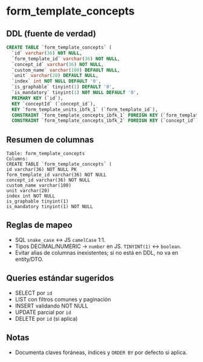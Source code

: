 # form_template_concepts

## DDL (fuente de verdad)

```sql
CREATE TABLE `form_template_concepts` (
  `id` varchar(36) NOT NULL,
  `form_template_id` varchar(36) NOT NULL,
  `concept_id` varchar(36) NOT NULL,
  `custom_name` varchar(100) DEFAULT NULL,
  `unit` varchar(20) DEFAULT NULL,
  `index` int NOT NULL DEFAULT '0',
  `is_graphable` tinyint(1) DEFAULT '0',
  `is_mandatory` tinyint(1) NOT NULL DEFAULT '0',
  PRIMARY KEY (`id`),
  KEY `conceptId` (`concept_id`),
  KEY `form_template_units_ibfk_1` (`form_template_id`),
  CONSTRAINT `form_template_concepts_ibfk_1` FOREIGN KEY (`form_template_id`) REFERENCES `form_templates` (`id`) ON DELETE CASCADE,
  CONSTRAINT `form_template_concepts_ibfk_2` FOREIGN KEY (`concept_id`) REFERENCES `concepts` (`id`));
```

## Resumen de columnas

```
Table: form_template_concepts
Columns:
CREATE TABLE `form_template_concepts` (
id varchar(36) NOT NULL PK
form_template_id varchar(36) NOT NULL
concept_id varchar(36) NOT NULL
custom_name varchar(100)
unit varchar(20)
index int NOT NULL
is_graphable tinyint(1)
is_mandatory tinyint(1) NOT NULL
```

## Reglas de mapeo

- SQL `snake_case` ↔ JS `camelCase` 1:1.
- Tipos DECIMAL/NUMERIC → `number` en JS. `TINYINT(1)` ↔ `boolean`.
- Evitar alias de columnas inexistentes; si no está en DDL, no va en entity/DTO.

## Queries estándar sugeridos

- SELECT por `id`
- LIST con filtros comunes y paginación
- INSERT validando NOT NULL
- UPDATE parcial por `id`
- DELETE por `id` (si aplica)

## Notas

- Documenta claves foráneas, índices y `ORDER BY` por defecto si aplica.
